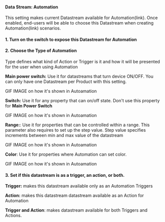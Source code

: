 #### Data Stream: Automation

This setting makes current Datastream available for Automation(link). Once enabled, end-users will be able to choose this Datastream when creating Automation(link) scenarios. 

 
#### 1. Turn on the switch to expose this Datastream for Automation
#### 2. Choose the Type of Automation

Type defines what kind of Action or Trigger is it and how it will be presented for the user when using Automation

**Main power switch:** Use it for datastreams that turn device ON/OFF. You can only have one Datastream per Product with this setting.

GIF IMAGE on how it's shown in Autoamation

**Switch:** Use it for any property that can on/off state. Don't use this property for **Main Power Switch**

GIF IMAGE on how it's shown in Autoamation

**Range:**: Use it for properties that can be controlled within a range. This parameter also requires to set up the step value. Step value specifies increments between min and max value of the datastream 

GIF IMAGE on how it's shown in Autoamation

**Color**: Use it for properties where Automation can set color. 

GIF IMAGE on how it's shown in Autoamation

#### 3. Set if this datastream is as a trigger, an action, or both.

**Trigger:** makes this datastream available only as an Automation Triggers

**Action:** makes this datastream datastream available as an Action for Automation

**Trigger and Action**: makes datastream available for both Triggers and Actions.
